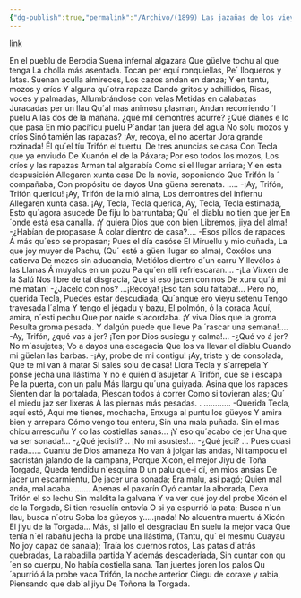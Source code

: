 ```yaml
---
{"dg-publish":true,"permalink":"/Archivo/(1899) Las jazañas de los vieyos/","tags":["#Siglo_19","oriental","Manolo","escrito","Llanes","a1899","poema"]}
---
```


[link](https://maspueblosdeasturias.blogspot.com/2015/09/riocaliente-ardisana.html)

  En el pueblu de Berodia 
Suena infernal algazara 
Que güelve tochu al que tenga 
La cholla más asentada.
Tocan per equí ronquiellas,
Pe´ lloqueros y latas.
Suenan aculla almireces,
Los cazos andan en danza;
Y en tantu, mozos y críos 
Y alguna qu´otra rapaza 
Dando gritos y achillidos,
Risas, voces y palmadas,
Allumbrándose con velas
Metidas en calabazas 
Juracadas per un llau
Qu´al mas animosu plasman, 
Andan recorriendo  ´l puelu
A las dos de la mañana.
¿qué mil demontres acurre?
¿Qué diañes e lo que pasa 
En mio pacíficu puelu
P´andar tan juera del agua 
No solu mozos y críos 
Sinó tamién las rapazas?
¡Ay, recoya, el no acertar 
Jora grande rozinada!
Él qu´el tíu Trifón el tuertu,
De tres anuncias se casa 
Con Tecla que ya enviudó
De Xuanón el de la Páxara;
Por eso todos los mozos,
Los críos y las rapazas 
Arman tal algarabía 
Como si el llugar arriara;
Y en esta despusición 
Allegaren xunta casa 
De la novia, soponiendo
Que Trifón la ´ compañaba,
 Con propósitu de dayos 
Una güena serenata.
…..
 -¡Ay, Trifón, Trifón queridu!
¡Ay, Trifón de la mió alma,
Los demontres del infiernu
Allegaren xunta casa.
 ¡Ay, Tecla, Tecla querida, 
Ay, Tecla, Tecla estimada,
Esto qu´agora asucede
De fiju lo barruntaba;
Qu´ el diablu no tien que jer 
En ´onde está esa canalla.
¡Y quiera Dios que con bien 
Libremos, jiya del alma!
-¿Habían de propasase 
Á colar dientro de casa?….
-Esos pillos de rapaces 
Á más  qu´eso se propasan; 
Pues el día casóse
El Miruellu y mio cuñada, 
La que joy muyer de Pachu, 
(Qu´ esté á güen llugar so alma),
Coxólos una catierva 
De mozos sin  aducancia, 
Metiólos dientro d´un carru
Y llevólos á las Llanas 
Á muyalos  en un pozu
Pa qu´en elli  refriescaran….
-¡La Virxen de la Salú
Nos libre de tal disgracia,
Que si eso jacen con nos
De xuru qu´á mi me matan!
-¿Jacelo con nos? …¡Recoya!
¡Eso tan solu faltaba!…
Pero no, querida Tecla,
Puedes estar descudiada,
Qu´anque ero vieyu setenu 
Tengo travesada l´alma
Y tengo el jégadu y bazu,
El polmón, ó la corada 
Aquí, amira, n´esti pechu
Que por naide s´acordaba.
¡Y viva Dios que la groma 
Resulta groma pesada.
Y dalgún puede que lleve
Pa ´rascar una semana!….
-Ay, Trifón, ¿qué vas á jer?
¡Ten por Dios susiegu y calma!…
-¿Qué vo á jer? No m´asujetes;
Vo a dayos una escagacia 
Que los va llevar el diablu
Cuando mi güelan las barbas.
 -¡Ay, probe de mi contigu!
¡Ay, triste y de consolada,
Que te mi van á matar 
Si sales solu de casa!
 Llora Tecla y s´arrepela 
Y ponse jecha una llástima 
Y  no e quién d´asujetar 
A Trifón, que se i escapa
Pe la puerta, con un palu
Más llargu qu´una guiyada.
Asina que los rapaces 
Sienten dar la portalada,
Piescan todos á correr 
Como si tovieran alas;
Qu´ el miedu jaz ser lixeras 
A las piernas más pesadas.
. …………
-Querida Tecla, aquí estó, 
Aquí me tienes, mochacha,
Enxuga al puntu los güeyos
Y amira bien y arrepara 
Cómo vengo tou enteru,
Sin una mala puñada.
Sin el mas chicu arrescuñu
Y co las costiellas sanas…
¡Y eso qu´acabo de jer 
Una que va ser sonada!…
-¿Qué jecisti? .. ¡No mi asustes!…
-¿Qué jeci? … Pues cuasi nada……
Cuantu de Dios amaneza
No van á jolgar las andas,
Ni tampocu el sacristán
jalando de la campana, 
Porque  Xicón, el mejor 
Jiyu  de Toña Torgada,
Queda tendidu n´esquina 
D un palu que-i  dí, en mios ansias
De jacer un escarmientu,
De jacer una sonada;
Era malu, así pagó; 
Quien mal anda, mal acaba.
…….
 Apenas el paxarín
Oyó cantar la alborada,
Dexa Trifón  el so lechu
Sin maldita la galvana
Y va ver qué joy del probe
Xicón el de la Torgada,
Si tien resuelín entovía 
O si ya espurrió la pata;
Busca n´un llau, busca n´otru 
Soba los güeyos y…..¡nada!
No alcuentra muertu á Xicón
El jiyu de la Torgada…
Más, si jallo  el desgraciau
En suelu  la mejor vaca 
Que tenía n´el rabañu
jecha la probe una llástima,
(Tantu,  qu´ el mesmu Cuayau
No joy capaz de sanala); 
Traía los cuernos rotos,
Las patas d´atrás quebradas,
La rabadilla partida
Y además descaderiada, 
Sin cuntar con qu´en so cuerpu,
No había costiella sana.
Tan juertes joren los palos 
Qu´apurrió á la probe vaca 
Trifón, la noche anterior
Ciegu de coraxe y rabia,
Piensando que dab´al jiyu
De Toñona la Torgada.